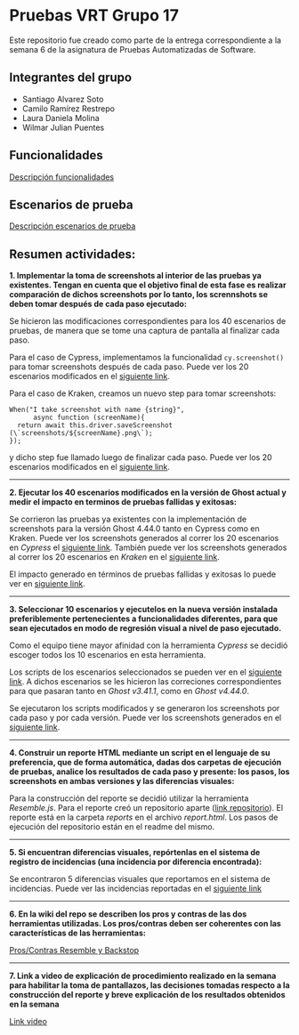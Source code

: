 # Pruebas VRT Grupo 17

Este repositorio fue creado como parte de la entrega correspondiente a la semana 6 de la asignatura de Pruebas Automatizadas de Software.

## Integrantes del grupo

- Santiago Alvarez Soto
- Camilo Ramírez Restrepo
- Laura Daniela Molina
- Wilmar Julian Puentes


## Funcionalidades
[Descripción funcionalidades](https://github.com/Molvilada/Pruebas_E2E_Grupo_17/wiki/Funcionalidades)

## Escenarios de prueba
[Descripción escenarios de prueba](https://github.com/Molvilada/Pruebas_E2E_Grupo_17/wiki/Escenarios-de-prueba)

## Resumen actividades:

**1. Implementar la toma de screenshots al interior de las pruebas ya existentes. Tengan en cuenta que el objetivo final de esta fase es realizar comparación de dichos screenshots por lo tanto, los scrennshots se deben tomar después de cada paso ejecutado:**

Se hicieron las modificaciones correspondientes para los 40 escenarios de pruebas, de manera que se tome una captura de pantalla al finalizar cada paso.

Para el caso de Cypress, implementamos la funcionalidad `cy.screenshot()` para tomar screenshots después de cada paso. Puede ver los 20 escenarios modificados en el [siguiente link](https://github.com/santi8194/Pruebas_VRT_Cypress/tree/main/cypress/e2e).

Para el caso de Kraken, creamos un nuevo step para tomar screenshots:

```
When("I take screenshot with name {string}",
      async function (screenName){
  return await this.driver.saveScreenshot (\`screenshots/${screenName}.png\`);
});
```

y dicho step fue llamado luego de finalizar cada paso. Puede ver los 20 escenarios modificados en el [siguiente link](https://github.com/julianpuentesuribe/Pruebas_VRT_Kraken/tree/main/features/web/scenarios).

---

**2. Ejecutar los 40 escenarios modificados en la versión de Ghost actual y medir el impacto en terminos de pruebas fallidas y exitosas:**

Se corrieron las pruebas ya existentes con la implementación de screenshots para la versión Ghost 4.44.0 tanto en Cypress como en Kraken. Puede ver los screenshots generados al correr los 20 escenarios en *Cypress* el [siguiente link](https://github.com/santi8194/Pruebas_VRT_Cypress/tree/main/cypress/screenshots). También puede ver los screenshots generados al correr los 20 escenarios en *Kraken* en el [siguiente link](https://github.com/julianpuentesuribe/Pruebas_VRT_Kraken/tree/main/screenshots).

El impacto generado en términos de pruebas fallidas y exitosas lo puede ver en [siguiente link](https://github.com/santi8194/Pruebas_VRT_Grupo_17/wiki/Pruebas-fallidas-y-exitosas).

---
**3. Seleccionar 10 escenarios y ejecutelos en la nueva versión instalada preferiblemente pertenecientes a funcionalidades diferentes, para que sean ejecutados en modo de regresión visual a nivel de paso ejecutado.**

Como el equipo tiene mayor afinidad con la herramienta *Cypress* se decidió escoger todos los 10 escenarios en esta herramienta. 

Los scripts de los escenarios seleccionados se pueden ver en el [siguiente link](https://github.com/santi8194/Pruebas_VRT_Cypress/tree/main/cypress/e2e_10_scenarios). A dichos escenarios se les hicieron las correciones correspondientes para que pasaran tanto en *Ghost v3.41.1*, como en *Ghost v4.44.0*. 

Se ejecutaron los scripts modificados y se generaron los screenshots por cada paso y por cada versión. Puede ver los screenshots generados en el [siguiente link](https://github.com/santi8194/Pruebas_VRT_Cypress/tree/main/cypress/screenshots_10_scenarios).


---

**4. Construir un reporte HTML mediante un script en el lenguaje de su preferencia, que de forma automática, dadas dos carpetas de ejecución de pruebas, analice los resultados de cada paso y presente: los pasos, los screenshots en ambas versiones y las diferencias visuales:**

Para la construcción del reporte se decidió utilizar la herramienta *Resemble.js*. Para el reporte creó un repositorio aparte ([link repositorio](https://github.com/santi8194/Pruebas_VRT_Resemble)). 
El reporte está en la carpeta *reports* en el archivo *report.html*. Los pasos de ejecución del repositorio están en el readme del mismo.

---

**5. Si encuentran diferencias visuales, repórtenlas en el sistema de registro de incidencias (una incidencia por diferencia encontrada):**

Se encontraron 5 diferencias visuales que reportamos en el sistema de incidencias. Puede ver las incidencias reportadas en el [siguiente link](https://github.com/santi8194/ghost-grupo-17/issues)

---

**6. En la wiki del repo se describen los pros y contras de las dos herramientas utilizadas. Los pros/contras deben ser coherentes con las características de las herramientas:**

[Pros/Contras Resemble y Backstop](https://github.com/santi8194/Pruebas_VRT_Grupo_17/wiki/Pros-Contras-Resemble-y-Backstop)

---

**7. Link a video de explicación de procedimiento realizado en la semana para habilitar la toma de pantallazos, las decisiones tomadas respecto a la construcción del reporte y breve explicación de los resultados obtenidos en la semana**

[Link video](https://uniandes-my.sharepoint.com/:v:/g/personal/ld_molina11_uniandes_edu_co/EfqRkdFEmj1PoJczuY8G-BwBqMtWqKmC2BwnX59zVWhLkw?e=62QXkY)
